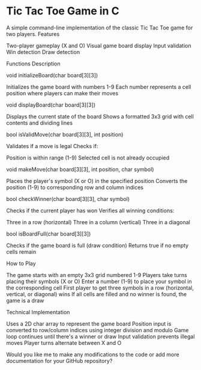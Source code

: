 # Tic Tac Toe Game in C
A simple command-line implementation of the classic Tic Tac Toe game for two players.
Features

Two-player gameplay (X and O)
Visual game board display
Input validation
Win detection
Draw detection

Functions Description

void initializeBoard(char board[3][3])

Initializes the game board with numbers 1-9
Each number represents a cell position where players can make their moves


void displayBoard(char board[3][3])

Displays the current state of the board
Shows a formatted 3x3 grid with cell contents and dividing lines


bool isValidMove(char board[3][3], int position)

Validates if a move is legal
Checks if:

Position is within range (1-9)
Selected cell is not already occupied




void makeMove(char board[3][3], int position, char symbol)

Places the player's symbol (X or O) in the specified position
Converts the position (1-9) to corresponding row and column indices


bool checkWinner(char board[3][3], char symbol)

Checks if the current player has won
Verifies all winning conditions:

Three in a row (horizontal)
Three in a column (vertical)
Three in a diagonal




bool isBoardFull(char board[3][3])

Checks if the game board is full (draw condition)
Returns true if no empty cells remain



How to Play

The game starts with an empty 3x3 grid numbered 1-9
Players take turns placing their symbols (X or O)
Enter a number (1-9) to place your symbol in the corresponding cell
First player to get three symbols in a row (horizontal, vertical, or diagonal) wins
If all cells are filled and no winner is found, the game is a draw

Technical Implementation

Uses a 2D char array to represent the game board
Position input is converted to row/column indices using integer division and modulo
Game loop continues until there's a winner or draw
Input validation prevents illegal moves
Player turns alternate between X and O

Would you like me to make any modifications to the code or add more documentation for your GitHub repository?
